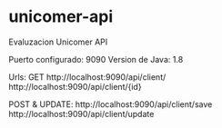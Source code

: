 # unicomer-api
Evaluzacion Unicomer API

Puerto configurado: 9090
Version de Java: 1.8

Urls:
GET
http://localhost:9090/api/client/
http://localhost:9090/api/client/{id}

POST & UPDATE:
http://localhost:9090/api/client/save
http://localhost:9090/api/client/update

